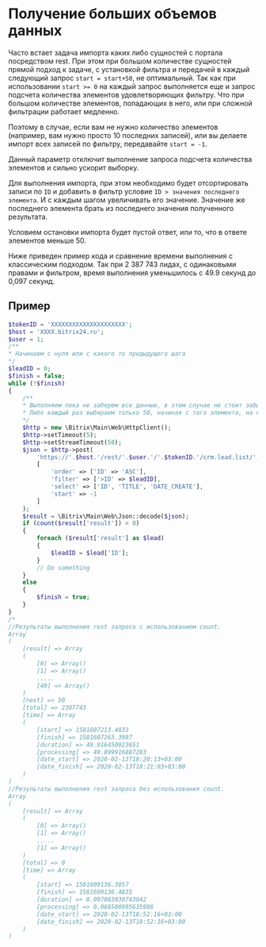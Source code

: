 # Получение больших объемов данных

Часто встает задача импорта каких либо сущностей с портала посредством rest. При этом при большом количестве сущностей прямой подход к задаче, с установкой фильтра и передачей в каждый следующий запрос `start = start+50`, не оптимальный.
Так как при использовании `start >= 0` на каждый запрос выполняется еще и запрос подсчета количества элементов удовлетворяющих фильтру. Что при большом количестве элементов, попадающих в него, или при сложной фильтрации работает медленно.

Поэтому в случае, если вам не нужно количество элементов (например, вам нужно просто 10 последних записей), или вы делаете импорт всех записей по фильтру, передавайте `start = -1`.

Данный параметр отключит выполнение запроса подсчета количества элементов и сильно ускорит выборку.

Для выполнения импорта, при этом необходимо будет отсортировать записи по `ID` и добавить в фильтр условие `ID > значения последнего элемента`. И с каждым шагом увеличивать его значение. Значение же последнего элемента брать из последнего значения полученного результата.

Условием остановки импорта будет пустой ответ, или то, что в ответе элементов меньше 50.

Ниже приведен пример кода и сравнение времени выполнения с классическим подходом. Так при 2 387 743 лидах, с одинаковыми правами и фильтром, время выполнения уменьшилось с 49.9 секунд до 0,097 секунд.

## Пример

```php
$tokenID = 'XXXXXXXXXXXXXXXXXXXXX';
$host = 'XXXX.bitrix24.ru';
$user = 1;
/**
* Начинаем с нуля или с какого то предыдущего шага
*/
$leadID = 0;
$finish = false;
while (!$finish)
{
    /**
    * Выполняем пока не заберем все данные, в этом случае не стоит забывать и про задержку между хитами.
    * Либо каждый раз выбираем только 50, начиная с того элемента, на котором остановилась прошлая итерация
    */
    $http = new \Bitrix\Main\Web\HttpClient();
    $http->setTimeout(5);
    $http->setStreamTimeout(50);
    $json = $http->post(
        'https://'.$host.'/rest/'.$user.'/'.$tokenID.'/crm.lead.list/',
        [
            'order' => ['ID' => 'ASC'],
            'filter' => ['>ID' => $leadID],
            'select' => ['ID', 'TITLE', 'DATE_CREATE'],
            'start' => -1
        ]
    );
    $result = \Bitrix\Main\Web\Json::decode($json);
    if (count($result['result']) > 0)
    {
        foreach ($result['result'] as $lead)
        {
            $leadID = $lead['ID'];
        }
        // Do something
    }
    else
    {
        $finish = true;
    }
}
/*
//Результаты выполнения rest запроса с использованием count.
Array
(
    [result] => Array
    (
        [0] => Array()
        [1] => Array()
        .....
        [49] => Array()
    )
    [next] => 50
    [total] => 2387743
    [time] => Array
    (
        [start] => 1581607213.4833
        [finish] => 1581607263.3997
        [duration] => 49.916450023651
        [processing] => 49.899916887283
        [date_start] => 2020-02-13T18:20:13+03:00
        [date_finish] => 2020-02-13T18:21:03+03:00
    )
)
//Результаты выполнения rest запроса без использования count.
Array
(
    [result] => Array
    (
        [0] => Array()
        [1] => Array()
        .....
        [1] => Array()
    )
    [total] => 0
    [time] => Array
    (
        [start] => 1581609136.3857
        [finish] => 1581609136.4835
        [duration] => 0.097883939743042
        [processing] => 0.068500995635986
        [date_start] => 2020-02-13T18:52:16+03:00
        [date_finish] => 2020-02-13T18:52:16+03:00
    )
)
```

